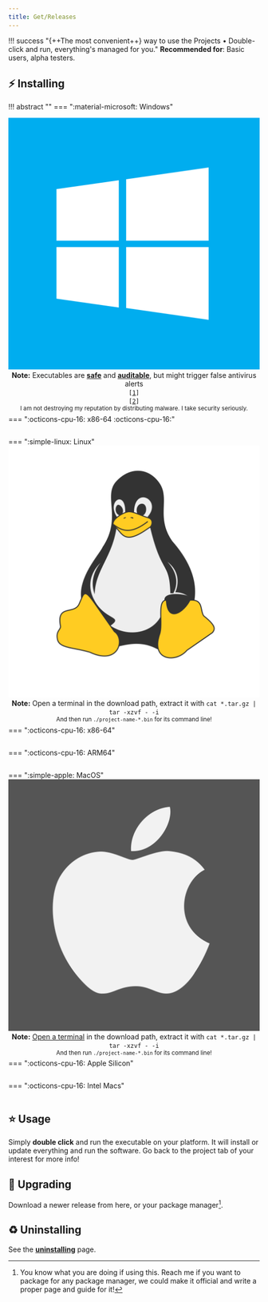 ```yaml
---
title: Get/Releases
---
```


!!! success "{++The most convenient++} way to use the Projects • Double-click and run, everything's managed for you."
    **Recommended for**: Basic users, alpha testers.

## ⚡️ Installing

!!! abstract ""
    === ":material-microsoft: Windows"
        <div align="center">
          <img class="os-logo" src="https://raw.githubusercontent.com/edent/SuperTinyIcons/master/images/svg/windows.svg">
          <div>
            <b>Note:</b> Executables are <b><a target="_blank" href="https://github.com/ofek/pyapp">safe</a></b> and <b><a target="_blank" href="https://github.com/BrokenSource/BrokenSource/actions">auditable</a></b>, but might trigger false antivirus alerts
            <code>
              [<a target="_blank" href="https://github.com/astral-sh/rye/issues/468#issuecomment-1956285911">1</a>]
              [<a target="_blank" href="https://github.com/pyinstaller/pyinstaller/issues/6754">2</a>]
            </code>
            <div><sup>I am not destroying my reputation by distributing malware. I take security seriously.</sup></div>
          </div>
        </div>
        === ":octicons-cpu-16: x86-64 :octicons-cpu-16:"
            <table id="windows-amd64"><tbody/></table>
    === ":simple-linux: Linux"
        <div align="center">
          <img class="os-logo" src="https://raw.githubusercontent.com/edent/SuperTinyIcons/master/images/svg/linux.svg">
          <div><b>Note:</b> Open a terminal in the download path, extract it with `cat *.tar.gz | tar -xzvf - -i`</div>
          <div><sup>And then run `./project-name-*.bin` for its command line!</sup></div>
        </div>
        === ":octicons-cpu-16: x86-64"
            <table id="linux-amd64"><tbody/></table>
        === ":octicons-cpu-16: ARM64"
            <table id="linux-arm64"><tbody/></table>
    === ":simple-apple: MacOS"
        <div align="center">
          <img class="os-logo" src="https://raw.githubusercontent.com/edent/SuperTinyIcons/master/images/svg/apple.svg">
          <div><b>Note:</b> [Open a terminal](https://apple.stackexchange.com/a/438999) in the download path, extract it with `cat *.tar.gz | tar -xzvf - -i`</div>
          <div><sup>And then run `./project-name-*.bin` for its command line!</sup></div>
        </div>
        === ":octicons-cpu-16: Apple Silicon"
            <table id="macos-arm64"><tbody/></table>
        === ":octicons-cpu-16: Intel Macs"
            <table id="macos-amd64"><tbody/></table>

<script>
  const download_icon = `<span class="twemoji"><svg xmlns="http://www.w3.org/2000/svg" viewBox="0 0 16 16"><path d="M2.75 14A1.75 1.75 0 0 1 1 12.25v-2.5a.75.75 0 0 1 1.5 0v2.5c0 .138.112.25.25.25h10.5a.25.25 0 0 0 .25-.25v-2.5a.75.75 0 0 1 1.5 0v2.5A1.75 1.75 0 0 1 13.25 14Z"></path><path d="M7.25 7.689V2a.75.75 0 0 1 1.5 0v5.689l1.97-1.969a.749.749 0 1 1 1.06 1.06l-3.25 3.25a.75.75 0 0 1-1.06 0L4.22 6.78a.749.749 0 1 1 1.06-1.06z"></path></svg></span>`

  function add_release(emoji, project, platform, architecture, version, enabled) {

    // Create the project name left button
    const project_cell = Object.assign(document.createElement('td'), {style: 'width: 50%'});
    const project_link = Object.assign(document.createElement('a'), {
      className: 'md-button md-button--stretch md-button--thin',
      href: `https://brokensrc.dev/${project.toLowerCase()}`,
      innerHTML: `${emoji} ${project}`,
    });
    project_cell.appendChild(project_link);

    // Create the big clickable download button users love
    const download_cell = Object.assign(document.createElement('td'), {style: 'width: 50%'});
    const download_link = Object.assign(document.createElement('a'), {
      className: 'md-button md-button--primary md-button--stretch',
    });
    download_cell.appendChild(download_link);

    if (enabled) {
      const extension = {windows: 'exe', linux: 'tar.gz', macos: 'tar.gz'}[platform];
      download_link.innerHTML = `${download_icon} Download ${version}`;
      download_link.href = [
        `https://github.com/BrokenSource/${project}/releases/download/${version}/`,
        `${project.toLowerCase()}-${platform}-${architecture}-${version}.${extension}`
      ].join('');
    } else {
      download_link.classList.add('md-button--disabled');
      download_link.innerHTML = 'Eventually';
    }

    // Create the hierarchy of elements of this row
    const row = document.createElement('tr');
    row.appendChild(project_cell);
    row.appendChild(download_cell);

    document.querySelector(`#${platform}-${architecture} tbody`).appendChild(row);
  }

  add_release("🌊", "DepthFlow",   "windows", "amd64", "v0.8.0", true)
//add_release("🌊", "DepthFlow",   "windows", "arm64", "v0.8.0", false)
  add_release("🌊", "DepthFlow",   "linux",   "amd64", "v0.8.0", true)
  add_release("🌊", "DepthFlow",   "linux",   "arm64", "v0.8.0", false)
  add_release("🌊", "DepthFlow",   "macos",   "amd64", "v0.8.0", false)
  add_release("🌊", "DepthFlow",   "macos",   "arm64", "v0.8.0", true)
  add_release("🔥", "ShaderFlow",  "windows", "amd64", "v0.8.0", true)
//add_release("🔥", "ShaderFlow",  "windows", "arm64", "v0.8.0", false)
  add_release("🔥", "ShaderFlow",  "linux",   "amd64", "v0.8.0", true)
  add_release("🔥", "ShaderFlow",  "linux",   "arm64", "v0.8.0", false)
  add_release("🔥", "ShaderFlow",  "macos",   "amd64", "v0.8.0", false)
  add_release("🔥", "ShaderFlow",  "macos",   "arm64", "v0.8.0", true)
  add_release("🎹", "Pianola",     "windows", "amd64", "v0.8.0", false)
//add_release("🎹", "Pianola",     "windows", "arm64", "v0.8.0", false)
  add_release("🎹", "Pianola",     "linux",   "amd64", "v0.8.0", false)
  add_release("🎹", "Pianola",     "linux",   "arm64", "v0.8.0", false)
  add_release("🎹", "Pianola",     "macos",   "amd64", "v0.8.0", false)
  add_release("🎹", "Pianola",     "macos",   "arm64", "v0.8.0", false)
  add_release("🎧", "SpectroNote", "windows", "amd64", "v0.8.0", false)
//add_release("🎧", "SpectroNote", "windows", "arm64", "v0.8.0", false)
  add_release("🎧", "SpectroNote", "linux",   "amd64", "v0.8.0", false)
  add_release("🎧", "SpectroNote", "linux",   "arm64", "v0.8.0", false)
  add_release("🎧", "SpectroNote", "macos",   "amd64", "v0.8.0", false)
  add_release("🎧", "SpectroNote", "macos",   "arm64", "v0.8.0", false)
</script>

## ⭐️ Usage

Simply **double click** and run the executable on your platform. It will install or update everything and run the software. Go back to the project tab of your interest for more info!

## 🚀 Upgrading

Download a newer release from here, or your package manager[^1].

[^1]: You know what you are doing if using this. Reach me if you want to package for any package manager, we could make it official and write a proper page and guide for it!

## ♻️ Uninstalling

See the <a href="site:/get/uninstalling"><b>uninstalling</b></a> page.
